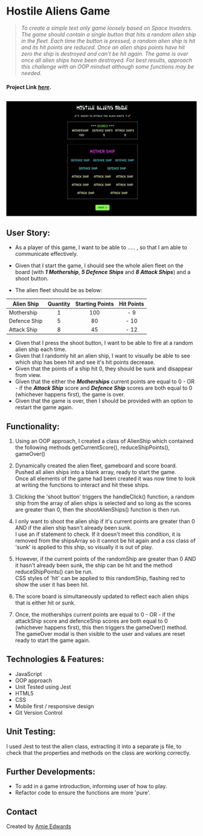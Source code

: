 # Hostile Aliens Game

> _To create a simple text only game loosely based on Space Invaders. The game should contain a single button that hits a random alien ship in the fleet. Each time the button is pressed, a random alien ship is hit and its hit points are reduced. Once an alien ships points have hit zero the ship is destroyed and can’t be hit again. The game is over once all alien ships have been destroyed. For best results, approach this challenge with an OOP mindset although some functions may be needed._ </br>

#### Project Link [_here_](https://amiehannah.github.io/hostile-aliens-game/).

##

![Hostile Aliens Design](hostile-aliens-game-img.png)

## User Story:

- As a player of this game, I want to be able to .....
  , so that I am able to communicate effectively.

- Given that I start the game, I should see the whole alien fleet on the board (with **_1 Mothership_**, **_5 Defence Ships_** and **_8 Attack Ships_**) and a shoot button.
- The alien fleet should be as below:

| Alien Ship   | Quantity | Starting Points | Hit Points |
| ------------ | :------: | :-------------: | :--------: |
| Mothership   |    1     |       100       |    - 9     |
| Defence Ship |    5     |       80        |    - 10    |
| Attack Ship  |    8     |       45        |    - 12    |

- Given that I press the shoot button, I want to be able to fire at a random alien ship each time.
- Given that I randomly hit an alien ship, I want to visually be able to see which ship has been hit and see it's hit points decrease.
- Given that the points of a ship hit 0, they should be sunk and disappear from view.
- Given that the either the **_Motherships_** current points are equal to 0 - OR - if the **_Attack Ship_** score and **_Defence Ship_** scores are both equal to 0 (whichever happens first), the game is over.
- Given that the game is over, then I should be provided with an option to restart the game again.

## Functionality: <br/>

1. Using an OOP approach, I created a class of AlienShip which contained the following methods getCurrentScore(), reduceShipPoints(), gameOver()

2. Dynamically created the alien fleet, gameboard and score board. </br>
   Pushed all alien ships into a blank array, ready to start the game. </br>
   Once all elements of the game had been created it was now time to look at writing the functions to interact and hit these ships.

3. Clicking the 'shoot button' triggers the handleClick() function, a random ship from the array of alien ships is selected and so long as the scores are greater than 0, then the shootAlienShips() function is then run.

4. I only want to shoot the alien ship if it's current points are greater than 0 AND if the alien ship hasn't already been sunk. </br>
   I use an if statement to check. If it doesn't meet this condition, it is removed from the shipsArray so it cannot be hit again and a css class of 'sunk' is applied to this ship, so visually it is out of play.

5. However, if the current points of the randomShip are greater than 0 AND it hasn't already been sunk, the ship can be hit and the method reduceShipPoints() can be run. </br>
   CSS styles of 'hit' can be applied to this randomShip, flashing red to show the user it has been hit.

6. The score board is simultaneously updated to reflect each alien ships that is either hit or sunk.

7. Once, the motherships current points are equal to 0 - OR - if the attackShip score and defenceShip scores are both equal to 0 (whichever happens first), this then triggers the gameOver() method. </br>
   The gameOver modal is then visible to the user and values are reset ready to start the game again.

## Technologies & Features:

- JavaScript
- OOP approach
- Unit Tested using Jest
- HTML5
- CSS
- Mobile first / responsive design
- Git Version Control

## Unit Testing: <br/>

I used Jest to test the alien class, extracting it into a separate js file, to check that the properties and methods on the class are working correctly.

## Further Developments:

- To add in a game introduction, informing user of how to play.
- Refactor code to ensure the functions are more 'pure'.

## Contact

Created by [Amie Edwards](mailto:amie.edwards17@gmail.com)
